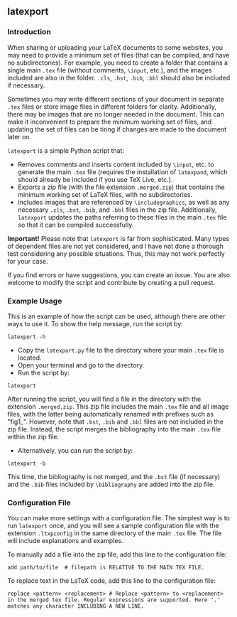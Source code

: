 ## latexport
### Introduction
When sharing or uploading your LaTeX documents to some websites, you may need to provide a minimum set of files (that can be complied, and have no subdirectories). For example, you need to create a folder that contains a single main `.tex` file (without comments, `\input`, etc.), and the images included are also in the folder. `.cls`, `.bst`, `.bib`, `.bbl` should also be included if necessary. 

Sometimes you may write different sections of your document in separate `.tex` files or store image files in different folders for clarity. Additionally, there may be images that are no longer needed in the document. This can make it inconvenient to prepare the minimum working set of files, and updating the set of files can be tiring if changes are made to the document later on.

 `latexport` is a simple Python script that:
- Removes comments and inserts content included by `\input`, etc. to generate the main `.tex` file (requires the installation of `latexpand`, which should already be included if you use TeX Live, etc.).
- Exports a zip file (with the file extension `.merged.zip`) that contains the minimum working set of LaTeX files, with no subdirectories.
- Includes images that are referenced by `\includegraphics`, as well as any necessary `.cls`, `.bst`, `.bib`, and `.bbl` files in the zip file. Additionally, `latexport` updates the paths referring to these files in the main `.tex` file so that it can be compiled successfully.

**Important!** Please note that `latexport` is far from sophisticated. Many types of dependent files are not yet considered, and I have not done a thorough test considering any possible situations. Thus, this may not work perfectly for your case.  

If you find errors or have suggestions, you can create an issue. You are also welcome to modify the script and contribute by creating a pull request.

### Example Usage
This is an example of how the script can be used, although there are other ways to use it. To show the help message, run the script by:
```
latexport -h
```

- Copy the `latexport.py` file to the directory where your main `.tex` file is located.
- Open your terminal and go to the directory.
- Run the script by:
```
latexport
```
After running the script, you will find a file in the directory with the extension `.merged.zip`. This zip file includes the main `.tex` file and all image files, with the latter being automatically renamed with prefixes such as "fig1_". However, note that `.bst`, `.bib` and `.bbl` files are not included in the zip file. Instead, the script merges the bibliography into the main `.tex` file within the zip file.
- Alternatively, you can run the script by:
```
latexport -b
```
This time, the bibliography is not merged, and the `.bst` file (if necessary) and the `.bib` files included by `\bibliography` are added into the zip file.

### Configuration File
You can make more settings with a configuration file. The simplest way is to run `latexport` once, and you will see a sample configuration file with the extension `.ltxpconfig` in the same directory of the main `.tex` file. The file will include explanations and examples.

To manually add a file into the zip file, add this line to the configuration file:
```
add path/to/file  # filepath is RELATIVE TO THE MAIN TEX FILE.
```
To replace text in the LaTeX code, add this line to the configuration file:
```
replace <pattern> <replacement> # Replace <pattern> to <replacement> in the merged tex file. Regular expressions are supported. Here '.' matches any character INCLUDING A NEW LINE.
```

